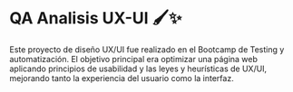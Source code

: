 # QA Analisis UX-UI 🖌✨
Este proyecto de diseño UX/UI fue realizado en el Bootcamp de Testing y automatización. El objetivo principal era optimizar una página web aplicando principios de usabilidad y las leyes y heurísticas de UX/UI, mejorando tanto la experiencia del usuario como la interfaz.
